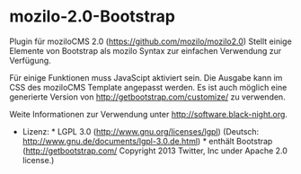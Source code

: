 mozilo-2.0-Bootstrap
======================
Plugin für moziloCMS 2.0 (https://github.com/mozilo/mozilo2.0)
Stellt einige Elemente von Bootstrap als mozilo Syntax zur einfachen Verwendung zur Verfügung.

Für einige Funktionen muss JavaScipt aktiviert sein. Die Ausgabe kann im CSS des moziloCMS Template angepasst werden. Es ist auch möglich eine generierte Version von http://getbootstrap.com/customize/ zu verwenden.

Weite Informationen zur Verwendung unter http://software.black-night.org.


* Lizenz: 
      * LGPL 3.0 (http://www.gnu.org/licenses/lgpl) (Deutsch: http://www.gnu.de/documents/lgpl-3.0.de.html)
      * enthält Bootstrap (http://getbootstrap.com/ Copyright 2013 Twitter, Inc under Apache 2.0 license.) 
